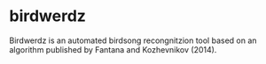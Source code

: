 # birdwerdz

Birdwerdz is an automated birdsong recongnitzion tool based on an algorithm published by Fantana 
and Kozhevnikov (2014). 
